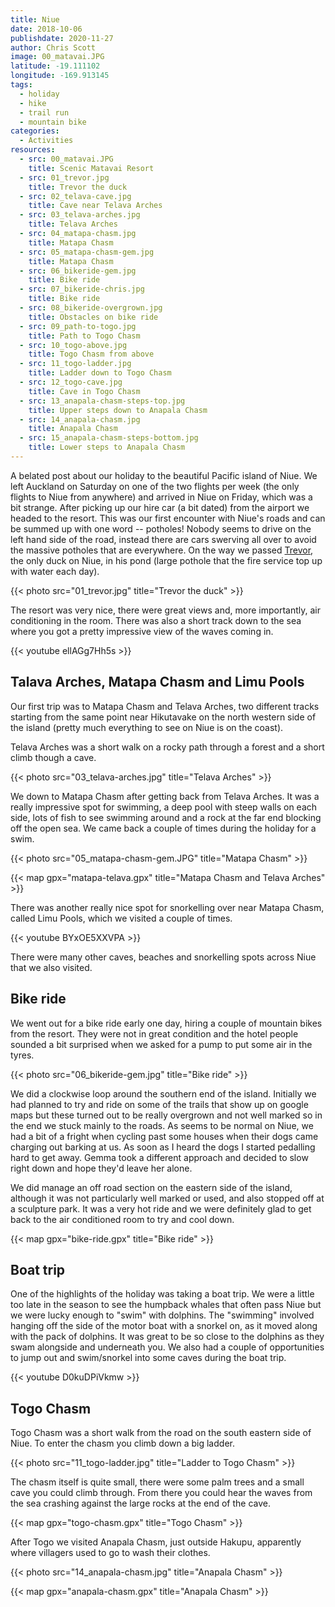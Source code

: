 ```yaml
---
title: Niue
date: 2018-10-06
publishdate: 2020-11-27
author: Chris Scott
image: 00_matavai.JPG
latitude: -19.111102
longitude: -169.913145
tags:
  - holiday
  - hike
  - trail run
  - mountain bike
categories:
  - Activities
resources:
  - src: 00_matavai.JPG
    title: Scenic Matavai Resort
  - src: 01_trevor.jpg
    title: Trevor the duck
  - src: 02_telava-cave.jpg
    title: Cave near Telava Arches
  - src: 03_telava-arches.jpg
    title: Telava Arches
  - src: 04_matapa-chasm.jpg
    title: Matapa Chasm
  - src: 05_matapa-chasm-gem.jpg
    title: Matapa Chasm
  - src: 06_bikeride-gem.jpg
    title: Bike ride
  - src: 07_bikeride-chris.jpg
    title: Bike ride
  - src: 08_bikeride-overgrown.jpg
    title: Obstacles on bike ride
  - src: 09_path-to-togo.jpg
    title: Path to Togo Chasm
  - src: 10_togo-above.jpg
    title: Togo Chasm from above
  - src: 11_togo-ladder.jpg
    title: Ladder down to Togo Chasm
  - src: 12_togo-cave.jpg
    title: Cave in Togo Chasm
  - src: 13_anapala-chasm-steps-top.jpg
    title: Upper steps down to Anapala Chasm
  - src: 14_anapala-chasm.jpg
    title: Anapala Chasm
  - src: 15_anapala-chasm-steps-bottom.jpg
    title: Lower steps to Anapala Chasm
---
```


A belated post about our holiday to the beautiful Pacific island of Niue.
We left Auckland on Saturday on one of the two flights per week (the only flights to Niue from anywhere) and arrived in Niue on Friday, which was a bit strange.
After picking up our hire car (a bit dated) from the airport we headed to the resort.
This was our first encounter with Niue's roads and can be summed up with one word -- potholes!
Nobody seems to drive on the left hand side of the road, instead there are cars swerving all over to avoid the massive potholes that are everywhere.
On the way we passed [Trevor](https://www.facebook.com/thepuddleniueisland/), the only duck on Niue, in his pond (large pothole that the fire service top up with water each day).

{{< photo src="01_trevor.jpg" title="Trevor the duck" >}}

The resort was very nice, there were great views and, more importantly, air conditioning in the room.
There was also a short track down to the sea where you got a pretty impressive view of the waves coming in.

{{< youtube ellAGg7Hh5s >}}

## Talava Arches, Matapa Chasm and Limu Pools

Our first trip was to Matapa Chasm and Telava Arches, two different tracks starting from the same point near Hikutavake on the north western side of the island (pretty much everything to see on Niue is on the coast).

Telava Arches was a short walk on a rocky path through a forest and a short climb though a cave.

{{< photo src="03_telava-arches.jpg" title="Telava Arches" >}}

We down to Matapa Chasm after getting back from Telava Arches. It was a really impressive spot for swimming, a deep pool with steep walls on each side, lots of fish to see swimming around and a rock at the far end blocking off the open sea. We came back a couple of times during the holiday for a swim.

{{< photo src="05_matapa-chasm-gem.JPG" title="Matapa Chasm" >}}

{{< map gpx="matapa-telava.gpx" title="Matapa Chasm and Telava Arches" >}}

There was another really nice spot for snorkelling over near Matapa Chasm, called Limu Pools, which we visited a couple of times.

{{< youtube BYxOE5XXVPA >}}

There were many other caves, beaches and snorkelling spots across Niue that we also visited.

## Bike ride

We went out for a bike ride early one day, hiring a couple of mountain bikes from the resort.
They were not in great condition and the hotel people sounded a bit surprised when we asked for a pump to put some air in the tyres.

{{< photo src="06_bikeride-gem.jpg" title="Bike ride" >}}

We did a clockwise loop around the southern end of the island. Initially we had planned to try and ride on some of the trails that show up on google maps but these turned out to be really overgrown and not well marked so in the end we stuck mainly to the roads.
As seems to be normal on Niue, we had a bit of a fright when cycling past some houses when their dogs came charging out barking at us. 
As soon as I heard the dogs I started pedalling hard to get away. Gemma took a different approach and decided to slow right down and hope they'd leave her alone.

We did manage an off road section on the eastern side of the island, although it was not particularly well marked or used, and also stopped off at a sculpture park. It was a very hot ride and we were definitely glad to get back to the air conditioned room to try and cool down.

{{< map gpx="bike-ride.gpx" title="Bike ride" >}}

## Boat trip

One of the highlights of the holiday was taking a boat trip. We were a little too late in the season to see the humpback whales that often pass Niue but we were lucky enough to "swim" with dolphins.
The "swimming" involved hanging off the side of the motor boat with a snorkel on, as it moved along with the pack of dolphins.
It was great to be so close to the dolphins as they swam alongside and underneath you.
We also had a couple of opportunities to jump out and swim/snorkel into some caves during the boat trip.

{{< youtube D0kuDPiVkmw >}}

## Togo Chasm

Togo Chasm was a short walk from the road on the south eastern side of Niue. 
To enter the chasm you climb down a big ladder.

{{< photo src="11_togo-ladder.jpg" title="Ladder to Togo Chasm" >}}

The chasm itself is quite small, there were some palm trees and a small cave you could climb through.
From there you could hear the waves from the sea crashing against the large rocks at the end of the cave.

{{< map gpx="togo-chasm.gpx" title="Togo Chasm" >}}

After Togo we visited Anapala Chasm, just outside Hakupu, apparently where villagers used to go to wash their clothes.

{{< photo src="14_anapala-chasm.jpg" title="Anapala Chasm" >}}

{{< map gpx="anapala-chasm.gpx" title="Anapala Chasm" >}}

